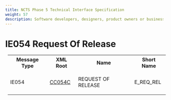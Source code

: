 ```yaml
---
title: NCTS Phase 5 Technical Interface Specification
weight: 57
description: Software developers, designers, product owners or business analysts. Integrate your software with the ERMIS service
---
```

# IE054 Request Of Release
<table cellspacing="0" style="border-collapse:collapse;margin-left:6pt">
 <tr>
  <th>
   Message Type
  </th>
  <th>
   XML Root
  </th>
  <th>
   Name
  </th>
  <th>
   Short Name
  </th>
 </tr>
 <tr style="height:14pt">
  <td style="">
   <p class="s3" style="">
    IE054
   </p>
  </td>
  <td style="">
   <a href="https://github.com/hmrc/transit-movements-validator/blob/main/conf/xsd/cc054c.xsd">
    CC054C
   </a>
  </td>
  <td style="">
   <p class="s3" style="">
    REQUEST OF RELEASE
   </p>
  </td>
  <td style="">
   E_REQ_REL
  </td>
 </tr>
</table>